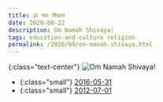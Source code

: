 ```yaml
---
title: ॐ नमः शिवाय
date: 2020-09-22
description: Oṁ Namah Shivaya!
tags: education-and-culture religion
permalink: /2020/09/on-manah-shivaya.html
---
```

{:class="text-center"}
    <img src="{{{ cacilhas.url }}}/img/shiva-back.jpg"
         alt="Oṁ Namah Shivaya!" />

- {:class="small"} [2016-05-31](https://montegasppa.cacilhas.info/2016/05/om-namah-shivaya.html)
- {:class="small"} [2012-07-01](https://montegasppa.blogspot.com.br/2012/07/om-namah-shivaya.html)
